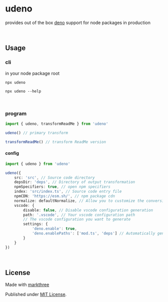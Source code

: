 # udeno

provides out of the box [deno](https://deno.land/x) support for node packages in production

<br />

## Usage

### cli

in your node package root

```shell
npx udeno
```

```shell
npx udeno --help
```

<br />

### program

```ts
import { udeno, transformReadMe } from 'udeno'

udeno() // primary transform

transformReadMe() // transform ReadMe version
```

#### config

```ts
import { udeno } from 'udeno'

udeno({
	src: 'src', // Source code directory
	depsDir: 'deps', // Directory of output transformation
	npmSpecifiers: true, // open npm specifiers
	index: 'src/index.ts', // Source code entry file
	npmCDN: 'https://esm.sh/', // npm package cdn
	normalize: defaultNormalize, // Allow you to customize the conversion
	vscode: {
		disable: false, // Disable vscode configuration generation
		path: '.vscode', // Your vscode configuration path
		// The vscode configuration you want to generate
		settings: {
			'deno.enable': true,
			'deno.enablePaths': ['mod.ts', 'deps'] // Automatically generated by default, no need to care
		}
	}
})
```

<br />

## License

Made with [markthree](https://github.com/markthree)

Published under [MIT License](./LICENSE).

<br />
